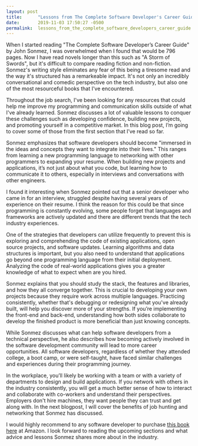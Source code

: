 ```yaml
---
layout: post
title:      "Lessons from The Complete Software Developer's Career Guide"
date:       2019-11-03 17:50:27 -0500
permalink:  lessons_from_the_complete_software_developers_career_guide
---
```


When I started reading "The Complete Software Developer’s Career Guide" by John Sonmez, I was overwhelmed when I found that would be 796 pages. Now I have read novels longer than this such as "A Storm of Swords", but it's difficult to compare reading fiction and non-fiction. Sonmez's writing style eliminates any fear of this being a tiresome read and the way it's structured has a remarkeable impact. It's not only an incredibly conversational and comedic perspective on the tech industry, but also one of the most resourceful books that I've encountered.

Throughout the job search, I've been looking for any resources that could help me improve my programming and communication skills outside of what I've already learned. Sonmez discusses a lot of valuable lessons to conquer these challenges such as developing confidence, building new projects, and promoting yourself in a competitive market. In this blog post, I’m going to cover some of those from the first section that I’ve read so far.

Sonmez emphasizes that software developers should become "immersed in the ideas and concepts they want to integrate into their lives." This ranges from learning a new programming language to networking with other programmers to expanding your resume. When building new projects and applications, it’s not just about what you code, but learning how to communicate it to others, especially in interviews and conversations with other engineers. 

I found it interesting when Sonmez pointed out that a senior developer who came in for an interview, struggled despite having several years of experience on their resume. I think the reason for this could be that since programming is constantly evolving, some people forget that languages and frameworks are actively updated and there are different trends that the tech industry experiences.

One of the strategies that developers can utilize frequently to prevent this is exploring and comprehending the code of existing applications, open source projects, and software updates. Learning algorithms and data structures is important, but you also need to understand that applications go beyond one programming language from their initial deployment. Analyzing the code of real-world applications gives you a greater knowledge of what to expect when are you hired. 

Sonmez explains that you should study the stack, the features and libraries, and how they all converge together. This is crucial to developing your own projects because they require work across multiple languages. Practicing consistently, whether that's debugging or redesigning what you've already built, will help you discover more of your strengths. If you’re implementing the front-end and back-end, understanding how both sides collaborate to develop the finished product is more beneficial than just knowing concepts.

While Sonmez discusses what can help software developers from a technical perspective, he also describes how becoming actively involved in the software development community will lead to more career opportunities. All software developers, regardless of whether they attended college, a boot camp, or were self-taught, have faced similar challenges and experiences during their programming journey. 

In the workplace, you’ll likely be working with a team or with a variety of departments to design and build applications. If you network with others in the industry consistently, you will get a much better sense of how to interact and collaborate with co-workers and understand their perspectives. Employers don't hire machines, they want people they can trust and get along with. In the next blogpost, I will cover the benefits of job hunting and networking that Sonmez has discussed.

I would highly recommend to any software developer to purchase [this book here](https://www.amazon.com/Complete-Software-Developers-Career-Guide-ebook/dp/B073X6GNJ1) at Amazon. I look forward to reading the upcoming sections and what advice and lessons Sonmez shares more about in the industry.
